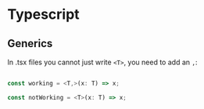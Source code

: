 # Typescript

## Generics
In .tsx files you cannot just write ```<T>```, you need to add an ```,```:
```typescript

const working = <T,>(x: T) => x;

const notWorking = <T>(x: T) => x;

```

